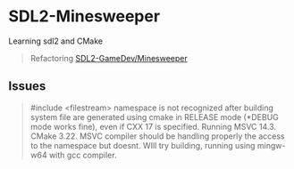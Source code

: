 # SDL2-Minesweeper
Learning sdl2 and CMake
> Refactoring [SDL2-GameDev/Minesweeper](https://github.com/guyllaumedemers/SDL2-GameDev/tree/master/SDL2-Minesweeper)

## Issues
> #include \<filestream> namespace is not recognized after building system file are generated using cmake in RELEASE mode (*DEBUG mode works fine), even if CXX 17 is specified. Running MSVC 14.3. CMake 3.22. MSVC compiler should be handling properly the access to the namespace but doesnt. WIll try building, running using mingw-w64 with gcc compiler. 
